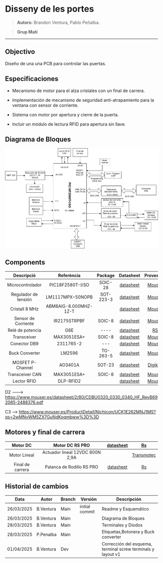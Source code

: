  # Disseny de les portes

> **Autors:** Brandon Ventura, Pablo Peñalba.

> **Grup Mati**                             

--------

## Objectivo

Diseño de una una PCB para controlar las puertas.

## Especificaciones

* Mecanismo de motor para el alza cristales con un final de carrera.

* Implementación de mecanismo de seguridad anti-atrapamiento para la ventana con sensor de corriente.

* Sistema con motor por apertura y cierre de la puerta.

* Incluir un módulo de lectura RFID para apertura sin llave.
## Diagrama de Bloques
![Diagrama_bloques](imag/diagrama_bloques.png)
## Components

| Descripció           | Referència         | Package | Datasheet                                                                                             | Proveedor                                                                                                                                                                                                                                             |
|:--------------------:|:------------------:|:--------:|:-----------------------------------------------------------------------------------------------------:|:-------------------------------------------------------------------------------------------------------------------------------------------------------------------------------------------------------------------------------------------------------------------------------------------:|
| Microcontrolador     | PIC18F2580T-I/SO   | SOIC-28  | [datasheet](https://www.mouser.sg/datasheet/2/268/39637d-3443674.pdf)                                 | [Mouser](https://www.mouser.sg/ProductDetail/Microchip-Technology/PIC18F2580T-I-SO?qs=5Wx0vN22rFK6FfhtZXWxdQ%3D%3D)                                                                                                                                              |
| Regulador de tensión | LM1117MPX−50NOPB   | SOT-223-3| [datasheet](https://www.onsemi.com/download/data-sheet/pdf/lm1117-d.pdf)                             | [Mouser](https://www.mouser.es/ProductDetail/onsemi/LM1117MPX-33NOPB?qs=DPoM0jnrROUIbzbQHFmeig%3D%3D)                                                                                                                                                                                       |
| Cristall 8 MHz       | ABM8AIG-8.000MHZ-1Z-T |          | [datasheet](https://www.mouser.es/datasheet/2/3/ABM8AIG-1775167.pdf)                                  | [Mouser](https://www.mouser.es/ProductDetail/ABRACON/ABM8AIG-8.000MHZ-1Z-T?qs=uwxL4vQweFM9%2FeRu4wQgCQ%3D%3D&srsltid=AfmBOoriDfBKSHWjOtEE_VRlSqB6bDJxLzhisTbPEm-Sjx0bfHumVILy)                                                                                                                                                                                  |
| Sensor de Corriente  | IR2175STRPBF       | SOIC-8   | [datasheet](https://www.mouser.es/datasheet/2/196/Infineon_IR2175_S__DataSheet_v01_00_EN-3362704.pdf) | [Mouser](https://www.mouser.es/ProductDetail/Infineon-Technologies/IR2175STRPBF?qs=2r01AXMCG3Mz96toc2YS0Q%3D%3D)                                                                                                                                              |
| Relé de potencia     | G6E                | ----     | [datasheet](https://docs.rs-online.com/8949/A700000008621017.pdf)                                       | [RS](https://es.rs-online.com/web/p/reles-de-potencia/0376593)                                                                                                                                                                                                                            |
| Transceiver          | MAX3051ESA+        | SOIC-8   | [datasheet](https://www.mouser.es/datasheet/2/609/MAX3051-3128607.pdf)                                | [Mouser](https://www.mouser.es/ProductDetail/Analog-Devices-Maxim-Integrated/MAX3051ESA%2BT?qs=CDqwynd4ZNpR5GfQHcjhqg%3D%3D)                                                                                                                                              |
| Conector DB9         | 2311765-2          | ---      | [datasheet](https://www.mouser.es/datasheet/2/418/7/ENG_CD_2311765_D-2072969.pdf)                     | [Mouser](https://www.mouser.es/ProductDetail/TE-Connectivity/2311765-2?qs=rrS6PyfT74frdzrH7SJRfg%3D%3D&mgh=1&vip=1&utm_id=19103542967&gad_source=1&gclid=CjwKCAjw26KxBhBDEiwAu6KXt0r6XHcXVAKDy0fb1AQDEcRaa8CqE_BUjWUK4OHCnLL84KZ4c8u68xoCDQcQAvD_BwE)|
| Buck Converter       | LM2596             | TO-263-5 | [datasheet](https://www.ti.com/lit/ds/symlink/lm2596.pdf) | [Mouser](https://www.mouser.es/ProductDetail/Texas-Instruments/LM2596SX-5.0-NOPB?qs=X1J7HmVL2ZGZ5T4VcWdmNw%3D%3D)                                                                                                                                                                                                                       |
| MOSFET P-Channel     | AO3401A            | SOT-23  | [datasheet](https://www.aosmd.com/sites/default/files/res/datasheets/AO3401A.pdf)                      | [Digikey](https://www.digikey.es/es/products/detail/alpha-omega-semiconductor-inc/AO3401A/1855773)                                                                                                                                                                                          |
| Transceiver CAN      | MAX3051ESA+        | SOIC-8  | [datasheet](https://www.mouser.es/datasheet/2/609/MAX3051-3469944.pdf)                                 | [Mouser](https://www.mouser.es/ProductDetail/Analog-Devices-Maxim-Integrated/MAX3051ESA%2bT?qs=sGAEpiMZZMuyKkoWRCJ2WCvAmU8rwmAFQagA9HhnCAw%3D)                                                                                                                            |
| Lector RFID          | DLP-RFID2          |         | [datasheet](https://www.mouser.es/datasheet/2/117/dlp-rfid2-ds-v114-1374531.pdf)                       | [Mouser](https://www.mouser.es/ProductDetail/DLP-Design/DLP-RFID2?qs=7edrXduW%2FNsZxdz8dNHO%252BQ%3D%3D)                                                                                                                                                                                    |
D2 ---> https://www.mouser.es/datasheet/2/80/CDBU0320_0330_0340_HF_RevB692085-2488376.pdf

C3 --> https://www.mouser.es/ProductDetail/Nichicon/UCK1E262MNJ1MS?qs=2wMNvWM5ZX7GuNdKoqmbww%3D%3D

## Motores y final de carrera

| Motor DC         | Motor DC RS PRO                 | [datasheet](https://docs.rs-online.com/6e47/A700000007082069.pdf) | [Rs](https://es.rs-online.com/web/p/motores-dc/3213186)                       |
|:----------------:|:-------------------------------:|:-----------------------------------------------------------------:|:-----------------------------------------------------------------------------:|
| Motor Lineal     | Actuador lineal 12VDC 800N 2,9A |                                                                   | [Transmotec](https://www.transmotec.es/product/dla-12-30-a-50-ip65/?vat=true) |
| Final de carrera | Palanca de Rodillo RS PRO       | [datasheet](https://docs.rs-online.com/2b32/A700000008919438.pdf) | [Rs](https://es.rs-online.com/web/p/interruptores-final-de-carrera/9026871)   |

## Historial de cambios

| Data       | Autor     | Branch | Versión        | Descripción          |
| ---------- | --------- | ------ | -------------- | -------------------- |
| 26/03/2025 | B.Ventura | Main | initial commit | Readme y Esquemático |
| 26/03/2025 | B.Ventura | Main | | Diagrama de Bloques |
| 28/03/2025 | B.Ventura | Main | | Terminales y Diodos |
| 28/03/2025 | P.Penalba | Main | | Etiquetas,Botonera y Buck converter|
| 01/04/2025 | B.Ventura | Dev | | Corrección del esquema, terminal screw terminals y layout v1|
